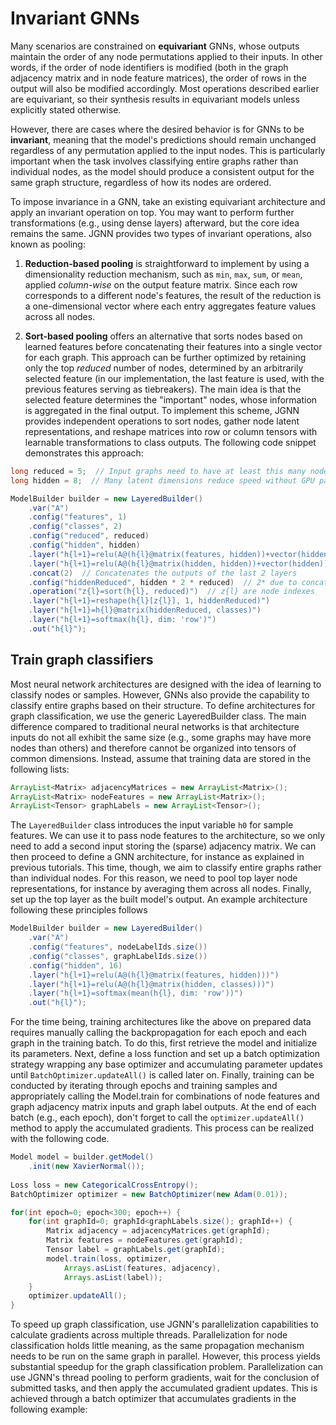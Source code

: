 # Invariant GNNs

Many scenarios are constrained on **equivariant** GNNs, whose outputs maintain the order of any node permutations applied to their inputs. In other words, if the order of node identifiers is modified (both in the graph adjacency matrix and in node feature matrices), the order of rows in the output will also be modified accordingly. Most operations described earlier are equivariant, so their synthesis results in equivariant models unless explicitly stated otherwise.

However, there are cases where the desired behavior is for GNNs to be **invariant**, meaning that the model's predictions should remain unchanged regardless of any permutation applied to the input nodes. This is particularly important when the task involves classifying entire graphs rather than individual nodes, as the model should produce a consistent output for the same graph structure, regardless of how its nodes are ordered.


To impose invariance in a GNN, take an existing equivariant architecture and apply an invariant operation on top. You may want to perform further transformations (e.g., using dense layers) afterward, but the core idea remains the same. JGNN provides two types of invariant operations, also known as pooling: 

1. **Reduction-based pooling** is straightforward to implement by using a dimensionality reduction mechanism, such as `min`, `max`, `sum`, or `mean`, applied *column-wise* on the output feature matrix. Since each row corresponds to a different node's features, the result of the reduction is a one-dimensional vector where each entry aggregates feature values across all nodes.

2. **Sort-based pooling** offers an alternative that sorts nodes based on learned features before concatenating their features into a single vector for each graph. This approach can be further optimized by retaining only the top *reduced* number of nodes, determined by an arbitrarily selected feature (in our implementation, the last feature is used, with the previous features serving as tiebreakers). The main idea is that the selected feature determines the "important" nodes, whose information is aggregated in the final output. To implement this scheme, JGNN provides independent operations to sort nodes, gather node latent representations, and reshape matrices into row or column tensors with learnable transformations to class outputs. The following code snippet demonstrates this approach:

```java
long reduced = 5;  // Input graphs need to have at least this many nodes
long hidden = 8;  // Many latent dimensions reduce speed without GPU parallelization

ModelBuilder builder = new LayeredBuilder()        
    .var("A")  
    .config("features", 1)
    .config("classes", 2)
    .config("reduced", reduced)
    .config("hidden", hidden)
    .layer("h{l+1}=relu(A@(h{l}@matrix(features, hidden))+vector(hidden))")
    .layer("h{l+1}=relu(A@(h{l}@matrix(hidden, hidden))+vector(hidden))")
    .concat(2)  // Concatenates the outputs of the last 2 layers
    .config("hiddenReduced", hidden * 2 * reduced)  // 2* due to concatenation
    .operation("z{l}=sort(h{l}, reduced)")  // z{l} are node indexes
    .layer("h{l+1}=reshape(h{l}[z{l}], 1, hiddenReduced)")
    .layer("h{l+1}=h{l}@matrix(hiddenReduced, classes)")
    .layer("h{l+1}=softmax(h{l}, dim: 'row')")
    .out("h{l}");
```


## Train graph classifiers

Most neural network architectures are designed with the idea of learning to classify nodes or samples. However, GNNs also provide the capability to classify entire graphs based on their structure. To define architectures for graph classification, we use the generic LayeredBuilder class. The main difference compared to traditional neural networks is that architecture inputs do not all exhibit the same size (e.g., some graphs may have more nodes than others) and therefore cannot be organized into tensors of common dimensions. Instead, assume that training data are stored in the following lists:

```java
ArrayList<Matrix> adjacencyMatrices = new ArrayList<Matrix>();
ArrayList<Matrix> nodeFeatures = new ArrayList<Matrix>();
ArrayList<Tensor> graphLabels = new ArrayList<Tensor>();
```

The `LayeredBuilder` class introduces the input variable `h0` for sample features. We can use it to pass node features to the architecture, so we only need to add a second input storing the (sparse) adjacency matrix. 
We can then proceed to define a GNN architecture, for instance as explained in previous tutorials. This time, though, we aim to classify entire graphs rather than individual nodes. For this reason, we need to pool top layer node representations, for instance by averaging them across all nodes. Finally, set up the top layer as the built model's output.  An example architecture following these principles follows

```java
ModelBuilder builder = new LayeredBuilder()
    .var("A")  
    .config("features", nodeLabelIds.size())
    .config("classes", graphLabelIds.size())
    .config("hidden", 16)
    .layer("h{l+1}=relu(A@(h{l}@matrix(features, hidden)))") 
    .layer("h{l+1}=relu(A@(h{l}@matrix(hidden, classes)))") 
    .layer("h{l+1}=softmax(mean(h{l}, dim: 'row'))")
    .out("h{l}");
```

For the time being, training architectures like the above on prepared data requires manually calling the backpropagation for each epoch and each graph in the training batch. To do this, first retrieve the model and initialize its parameters. Next, define a loss function and set up a batch optimization strategy wrapping any base optimizer and accumulating parameter updates until `BatchOptimizer.updateAll()` is called later on. Finally, training can be conducted by iterating through epochs and training samples and appropriately calling the Model.train for combinations of node features and graph adjacency matrix inputs and graph label outputs. At the end of each batch (e.g., each epoch), don't forget to call the `optimizer.updateAll()` method to apply the accumulated gradients. This process can be realized with the following code.

```java
Model model = builder.getModel()
    .init(new XavierNormal());
	
Loss loss = new CategoricalCrossEntropy();
BatchOptimizer optimizer = new BatchOptimizer(new Adam(0.01));

for(int epoch=0; epoch<300; epoch++) {
    for(int graphId=0; graphId<graphLabels.size(); graphId++) {
        Matrix adjacency = adjacencyMatrices.get(graphId);
        Matrix features = nodeFeatures.get(graphId);
        Tensor label = graphLabels.get(graphId);
        model.train(loss, optimizer, 
            Arrays.asList(features, adjacency), 
            Arrays.asList(label));
    }
    optimizer.updateAll();
}
```


To speed up graph classification, use JGNN's parallelization capabilities to calculate gradients across multiple threads. Parallelization for node classification holds little meaning, as the same propagation mechanism needs to be run on the same graph in parallel. However, this process yields substantial speedup for the graph classification problem. Parallelization can use JGNN's thread pooling to perform gradients, wait for the conclusion of submitted tasks, and then apply the accumulated gradient updates. This is achieved through a batch optimizer that accumulates gradients in the following example:
